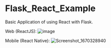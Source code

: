 # Flask_React_Example
Basic Application of using React with Flask.

Web (ReactJS):
![image](https://user-images.githubusercontent.com/63721736/205909567-d497906b-5a69-4b9a-af9a-77cb17b19113.png)

Mobile (React Native):
![Screenshot_1670328940](https://user-images.githubusercontent.com/63721736/205910223-a1886845-34a0-40a5-9c6f-ee1664799cb5.png)
